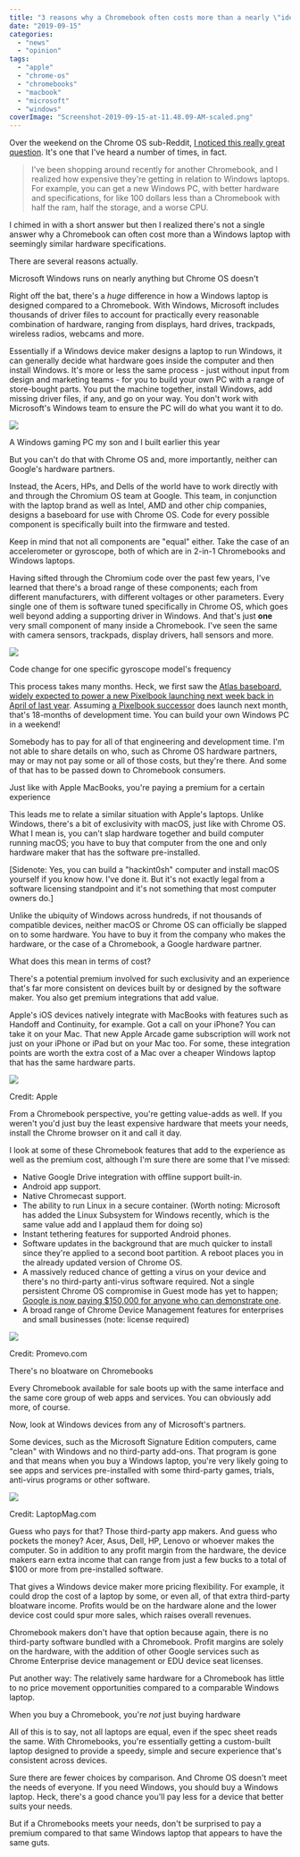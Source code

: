 ```yaml
---
title: "3 reasons why a Chromebook often costs more than a nearly \"identical\" Windows laptop"
date: "2019-09-15"
categories: 
  - "news"
  - "opinion"
tags: 
  - "apple"
  - "chrome-os"
  - "chromebooks"
  - "macbook"
  - "microsoft"
  - "windows"
coverImage: "Screenshot-2019-09-15-at-11.48.09-AM-scaled.png"
---
```


Over the weekend on the Chrome OS sub-Reddit, [I noticed this really great question](https://www.reddit.com/r/chromeos/comments/d4blsp/why_are_some_chromebooks_now_more_expensive_than/). It's one that I've heard a number of times, in fact.

> I've been shopping around recently for another Chromebook, and I realized how expensive they're getting in relation to Windows laptops. For example, you can get a new Windows PC, with better hardware and specifications, for like 100 dollars less than a Chromebook with half the ram, half the storage, and a worse CPU.

I chimed in with a short answer but then I realized there's not a single answer why a Chromebook can often cost more than a Windows laptop with seemingly similar hardware specifications.

There are several reasons actually.

Microsoft Windows runs on nearly anything but Chrome OS doesn't

Right off the bat, there's a _huge_ difference in how a Windows laptop is designed compared to a Chromebook. With Windows, Microsoft includes thousands of driver files to account for practically every reasonable combination of hardware, ranging from displays, hard drives, trackpads, wireless radios, webcams and more.

Essentially if a Windows device maker designs a laptop to run Windows, it can generally decide what hardware goes inside the computer and then install Windows. It's more or less the same process - just without input from design and marketing teams - for you to build your own PC with a range of store-bought parts. You put the machine together, install Windows, add missing driver files, if any, and go on your way. You don't work with Microsoft's Windows team to ensure the PC will do what you want it to do.

![](images/received_2279708215637534-1024x562.jpeg)

A Windows gaming PC my son and I built earlier this year

But you can't do that with Chrome OS and, more importantly, neither can Google's hardware partners.

Instead, the Acers, HPs, and Dells of the world have to work directly with and through the Chromium OS team at Google. This team, in conjunction with the laptop brand as well as Intel, AMD and other chip companies, designs a baseboard for use with Chrome OS. Code for every possible component is specifically built into the firmware and tested.

Keep in mind that not all components are "equal" either. Take the case of an accelerometer or gyroscope, both of which are in 2-in-1 Chromebooks and Windows laptops.

Having sifted through the Chromium code over the past few years, I've learned that there's a broad range of these components; each from different manufacturers, with different voltages or other parameters. Every single one of them is software tuned specifically in Chrome OS, which goes well beyond adding a supporting driver in Windows. And that's just **one** very small component of many inside a Chromebook. I've seen the same with camera sensors, trackpads, display drivers, hall sensors and more.

![](images/Screenshot-2019-09-15-at-11.31.08-AM.png)

Code change for one specific gyroscope model's frequency

This process takes many months. Heck, we first saw the [Atlas baseboard, widely expected to power a new Pixelbook launching next week back in April of last year](https://www.aboutchromebooks.com/news/chromium-code-suggests-4k-chromebook-code-named-atlas-in-the-works/). Assuming [a Pixelbook successor](https://www.aboutchromebooks.com/news/fcc-quanta-atlas-chromebook-pixelbook-2/) does launch next month, that's 18-months of development time. You can build your own Windows PC in a weekend!

Somebody has to pay for all of that engineering and development time. I'm not able to share details on who, such as Chrome OS hardware partners, may or may not pay some or all of those costs, but they're there. And some of that has to be passed down to Chromebook consumers.

Just like with Apple MacBooks, you're paying a premium for a certain experience

This leads me to relate a similar situation with Apple's laptops. Unlike Windows, there's a bit of exclusivity with macOS, just like with Chrome OS. What I mean is, you can't slap hardware together and build computer running macOS; you have to buy that computer from the one and only hardware maker that has the software pre-installed.

\[Sidenote: Yes, you can build a "hackint0sh" computer and install macOS yourself if you know how. I've done it. But it's not exactly legal from a software licensing standpoint and it's not something that most computer owners do.\]

Unlike the ubiquity of Windows across hundreds, if not thousands of compatible devices, neither macOS or Chrome OS can officially be slapped on to some hardware. You have to buy it from the company who makes the hardware, or the case of a Chromebook, a Google hardware partner.

What does this mean in terms of cost?

There's a potential premium involved for such exclusivity and an experience that's far more consistent on devices built by or designed by the software maker. You also get premium integrations that add value.

Apple's iOS devices natively integrate with MacBooks with features such as Handoff and Continuity, for example. Got a call on your iPhone? You can take it on your Mac. That new Apple Arcade game subscription will work not just on your iPhone or iPad but on your Mac too. For some, these integration points are worth the extra cost of a Mac over a cheaper Windows laptop that has the same hardware parts.

![](images/Apple-Arcade-1024x549.jpg)

Credit: Apple

From a Chromebook perspective, you're getting value-adds as well. If you weren't you'd just buy the least expensive hardware that meets your needs, install the Chrome browser on it and call it day.

I look at some of these Chromebook features that add to the experience as well as the premium cost, although I'm sure there are some that I've missed:

- Native Google Drive integration with offline support built-in.
- Android app support.
- Native Chromecast support.
- The ability to run Linux in a secure container. (Worth noting: Microsoft has added the Linux Subsystem for Windows recently, which is the same value add and I applaud them for doing so)
- Instant tethering features for supported Android phones.
- Software updates in the background that are much quicker to install since they're applied to a second boot partition. A reboot places you in the already updated version of Chrome OS.
- A massively reduced chance of getting a virus on your device and there's no third-party anti-virus software required. Not a single persistent Chrome OS compromise in Guest mode has yet to happen; [Google is now paying $150,000 for anyone who can demonstrate one](https://www.google.com/about/appsecurity/chrome-rewards/index.html).
- A broad range of Chrome Device Management features for enterprises and small businesses (note: license required)

![](images/Screenshot-2019-09-15-at-11.43.42-AM-1024x840.png)

Credit: Promevo.com

There's no bloatware on Chromebooks

Every Chromebook available for sale boots up with the same interface and the same core group of web apps and services. You can obviously add more, of course.

Now, look at Windows devices from any of Microsoft's partners.

Some devices, such as the Microsoft Signature Edition computers, came "clean" with Windows and no third-party add-ons. That program is gone and that means when you buy a Windows laptop, you're very likely going to see apps and services pre-installed with some third-party games, trials, anti-virus programs or other software.

![](images/Windows-bloatware.jpeg)

Credit: LaptopMag.com

Guess who pays for that? Those third-party app makers. And guess who pockets the money? Acer, Asus, Dell, HP, Lenovo or whoever makes the computer. So in addition to any profit margin from the hardware, the device makers earn extra income that can range from just a few bucks to a total of $100 or more from pre-installed software.

That gives a Windows device maker more pricing flexibility. For example, it could drop the cost of a laptop by some, or even all, of that extra third-party bloatware income. Profits would be on the hardware alone and the lower device cost could spur more sales, which raises overall revenues.

Chromebook makers don't have that option because again, there is no third-party software bundled with a Chromebook. Profit margins are solely on the hardware, with the addition of other Google services such as Chrome Enterprise device management or EDU device seat licenses.

Put another way: The relatively same hardware for a Chromebook has little to no price movement opportunities compared to a comparable Windows laptop.

When you buy a Chromebook, you're _not_ just buying hardware

All of this is to say, not all laptops are equal, even if the spec sheet reads the same. With Chromebooks, you're essentially getting a custom-built laptop designed to provide a speedy, simple and secure experience that's consistent across devices.

Sure there are fewer choices by comparison. And Chrome OS doesn't meet the needs of everyone. If you need Windows, you should buy a Windows laptop. Heck, there's a good chance you'll pay less for a device that better suits your needs.

But if a Chromebooks meets your needs, don't be surprised to pay a premium compared to that same Windows laptop that appears to have the same guts.
